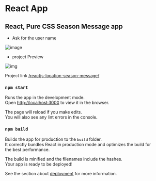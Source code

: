 # React App

## React, Pure CSS Season Message app

- Ask for the user name

![image](https://user-images.githubusercontent.com/66258652/148819288-782ac0c1-17ae-408e-838b-c40bac48fd4a.png)

- project Preview

![img](https://user-images.githubusercontent.com/66258652/148818546-38ccd06f-770f-486d-be6e-fc5c05379405.png)


Project link [/reactjs-location-season-message/](https://ullaskunder3.github.io/reactjs-location-season-message/)

### `npm start`

Runs the app in the development mode.\
Open [http://localhost:3000](http://localhost:3000) to view it in the browser.

The page will reload if you make edits.\
You will also see any lint errors in the console.

### `npm build`

Builds the app for production to the `build` folder.\
It correctly bundles React in production mode and optimizes the build for the best performance.

The build is minified and the filenames include the hashes.\
Your app is ready to be deployed!

See the section about [deployment](https://facebook.github.io/create-react-app/docs/deployment) for more information.
